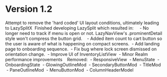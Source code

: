 # Version 1.2
Attempt to remove the 'hard coded' UI layout conditions, ultimately leading to LazySplitX
 Finished developing LazySplit which resulted in:
    - No longer need to track if menu is open or not. LazyNavView's .prominentDetail style won't compress the button grid.
 
 - Added item count to cart button so the user is aware of what is happening on compact screens.
 - Add landing page to onboarding sequence.
 - Fix bug where lock screen dismissed on orientation change.
 - Improve UI of InventoryListView
 - Minor Realm performance improvements
 
 Removed:
 - ResponsiveView
 - MenuState
 - OnboardingState
 - GlowingOutlineMod
 - SecondaryButtonMod
 - TitleMod
 - PaneOutlineMod
 - MenuButtonMod
 - ColumnHeaderModel


